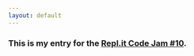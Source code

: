 ```yaml
---
layout: default
---
```


### This is my entry for the [Repl.it Code Jam #10](https://repl.it/talk/announcements/Code-Jam-10/78974).
